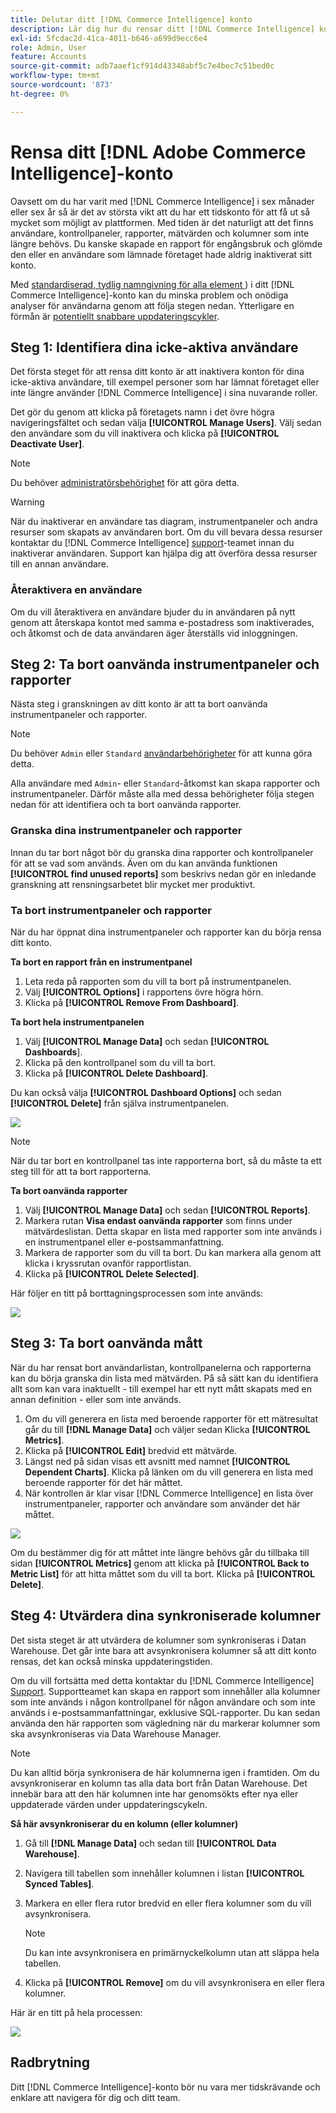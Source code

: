```yaml
---
title: Delutar ditt [!DNL Commerce Intelligence] konto
description: Lär dig hur du rensar ditt [!DNL Commerce Intelligence] konto.
exl-id: 5fcdac2d-41ca-4011-b646-a699d9ecc6e4
role: Admin, User
feature: Accounts
source-git-commit: adb7aaef1cf914d43348abf5c7e4bec7c51bed0c
workflow-type: tm+mt
source-wordcount: '873'
ht-degree: 0%

---
```


# Rensa ditt [!DNL Adobe Commerce Intelligence]-konto

Oavsett om du har varit med [!DNL Commerce Intelligence] i sex månader eller sex år så är det av största vikt att du har ett tidskonto för att få ut så mycket som möjligt av plattformen. Med tiden är det naturligt att det finns användare, kontrollpaneler, rapporter, mätvärden och kolumner som inte längre behövs. Du kanske skapade en rapport för engångsbruk och glömde den eller en användare som lämnade företaget hade aldrig inaktiverat sitt konto.

Med [standardiserad, tydlig namngivning för alla element ](../best-practices/naming-elements.md)) i ditt [!DNL Commerce Intelligence]-konto kan du minska problem och onödiga analyser för användarna genom att följa stegen nedan. Ytterligare en förmån är [potentiellt snabbare uppdateringscykler](../best-practices/reduce-update-cycle-time.md).

## Steg 1: Identifiera dina icke-aktiva användare

Det första steget för att rensa ditt konto är att inaktivera konton för dina icke-aktiva användare, till exempel personer som har lämnat företaget eller inte längre använder [!DNL Commerce Intelligence] i sina nuvarande roller.

Det gör du genom att klicka på företagets namn i det övre högra navigeringsfältet och sedan välja **[!UICONTROL Manage Users]**. Välj sedan den användare som du vill inaktivera och klicka på **[!UICONTROL Deactivate User]**.

>[!NOTE]
>
>Du behöver [administratörsbehörighet](../administrator/user-management/user-management.md) för att göra detta.

>[!WARNING]
>
>När du inaktiverar en användare tas diagram, instrumentpaneler och andra resurser som skapats av användaren bort. Om du vill bevara dessa resurser kontaktar du [!DNL Commerce Intelligence] [support](../guide-overview.md#Submitting-a-Support-Ticket)-teamet innan du inaktiverar användaren. Support kan hjälpa dig att överföra dessa resurser till en annan användare.

### Återaktivera en användare

Om du vill återaktivera en användare bjuder du in användaren på nytt genom att återskapa kontot med samma e-postadress som inaktiverades, och åtkomst och de data användaren äger återställs vid inloggningen.

## Steg 2: Ta bort oanvända instrumentpaneler och rapporter

Nästa steg i granskningen av ditt konto är att ta bort oanvända instrumentpaneler och rapporter.

>[!NOTE]
>
>Du behöver `Admin` eller `Standard` [användarbehörigheter](../administrator/user-management/user-management.md) för att kunna göra detta.

Alla användare med `Admin`- eller `Standard`-åtkomst kan skapa rapporter och instrumentpaneler. Därför måste alla med dessa behörigheter följa stegen nedan för att identifiera och ta bort oanvända rapporter.

### Granska dina instrumentpaneler och rapporter

Innan du tar bort något bör du granska dina rapporter och kontrollpaneler för att se vad som används. Även om du kan använda funktionen **[!UICONTROL find unused reports]** som beskrivs nedan gör en inledande granskning att rensningsarbetet blir mycket mer produktivt.

### Ta bort instrumentpaneler och rapporter

När du har öppnat dina instrumentpaneler och rapporter kan du börja rensa ditt konto.

**Ta bort en rapport från en instrumentpanel**

1. Leta reda på rapporten som du vill ta bort på instrumentpanelen.
1. Välj **[!UICONTROL Options]** i rapportens övre högra hörn.
1. Klicka på **[!UICONTROL Remove From Dashboard]**.

**Ta bort hela instrumentpanelen**

1. Välj **[!UICONTROL Manage Data]** och sedan **[!UICONTROL Dashboards**].
1. Klicka på den kontrollpanel som du vill ta bort.
1. Klicka på **[!UICONTROL Delete Dashboard]**.

Du kan också välja **[!UICONTROL Dashboard Options]** och sedan **[!UICONTROL Delete]** från själva instrumentpanelen.

![](../../mbi/assets/Delete_from_dashboard.png)

>[!NOTE]
>
>När du tar bort en kontrollpanel tas inte rapporterna bort, så du måste ta ett steg till för att ta bort rapporterna.

**Ta bort oanvända rapporter**

1. Välj **[!UICONTROL Manage Data]** och sedan **[!UICONTROL Reports]**.
1. Markera rutan **Visa endast oanvända rapporter** som finns under mätvärdeslistan. Detta skapar en lista med rapporter som inte används i en instrumentpanel eller e-postsammanfattning.
1. Markera de rapporter som du vill ta bort. Du kan markera alla genom att klicka i kryssrutan ovanför rapportlistan.
1. Klicka på **[!UICONTROL Delete Selected]**.

Här följer en titt på borttagningsprocessen som inte används:

![](../../mbi/assets/unused_reports.png)

## Steg 3: Ta bort oanvända mått

När du har rensat bort användarlistan, kontrollpanelerna och rapporterna kan du börja granska din lista med mätvärden. På så sätt kan du identifiera allt som kan vara inaktuellt - till exempel har ett nytt mått skapats med en annan definition - eller som inte används.

1. Om du vill generera en lista med beroende rapporter för ett mätresultat går du till **[!DNL Manage Data]** och väljer sedan Klicka **[!UICONTROL Metrics]**.
1. Klicka på **[!UICONTROL Edit]** bredvid ett mätvärde.
1. Längst ned på sidan visas ett avsnitt med namnet **[!UICONTROL Dependent Charts]**. Klicka på länken om du vill generera en lista med beroende rapporter för det här måttet.
1. När kontrollen är klar visar [!DNL Commerce Intelligence] en lista över instrumentpaneler, rapporter och användare som använder det här måttet.

![](../../mbi/assets/report_dependecies.png)

Om du bestämmer dig för att måttet inte längre behövs går du tillbaka till sidan **[!UICONTROL Metrics]** genom att klicka på **[!UICONTROL Back to Metric List]** för att hitta måttet som du vill ta bort. Klicka på **[!UICONTROL Delete]**.

## Steg 4: Utvärdera dina synkroniserade kolumner

Det sista steget är att utvärdera de kolumner som synkroniseras i Datan Warehouse. Det går inte bara att avsynkronisera kolumner så att ditt konto rensas, det kan också minska uppdateringstiden.

Om du vill fortsätta med detta kontaktar du [!DNL Commerce Intelligence] [Support](../guide-overview.md#Submitting-a-Support-Ticket). Supportteamet kan skapa en rapport som innehåller alla kolumner som inte används i någon kontrollpanel för någon användare och som inte används i e-postsammanfattningar, exklusive SQL-rapporter. Du kan sedan använda den här rapporten som vägledning när du markerar kolumner som ska avsynkroniseras via Data Warehouse Manager.

>[!NOTE]
>
>Du kan alltid börja synkronisera de här kolumnerna igen i framtiden. Om du avsynkroniserar en kolumn tas alla data bort från Datan Warehouse. Det innebär bara att den här kolumnen inte har genomsökts efter nya eller uppdaterade värden under uppdateringscykeln.

**Så här avsynkroniserar du en kolumn (eller kolumner)**

1. Gå till **[!DNL Manage Data]** och sedan till **[!UICONTROL Data Warehouse]**.
1. Navigera till tabellen som innehåller kolumnen i listan **[!UICONTROL Synced Tables]**.
1. Markera en eller flera rutor bredvid en eller flera kolumner som du vill avsynkronisera.
   >[!NOTE]
   >
   >Du kan inte avsynkronisera en primärnyckelkolumn utan att släppa hela tabellen.

1. Klicka på **[!UICONTROL Remove]** om du vill avsynkronisera en eller flera kolumner.

Här är en titt på hela processen:

![](../../mbi/assets/drop_column.png)

## Radbrytning

Ditt [!DNL Commerce Intelligence]-konto bör nu vara mer tidskrävande och enklare att navigera för dig och ditt team.
